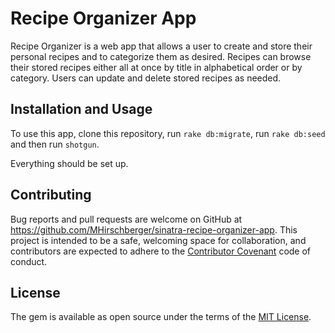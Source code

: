 # Recipe Organizer App

Recipe Organizer is a web app that allows a user to create and store their personal recipes and to categorize them as desired. Recipes can browse their stored recipes either all at once by title in alphabetical order or by category. Users can update and delete stored recipes as needed.

## Installation and Usage

To use this app, clone this repository, run `rake db:migrate`, run `rake db:seed` and then run `shotgun`.

Everything should be set up.

## Contributing

Bug reports and pull requests are welcome on GitHub at https://github.com/MHirschberger/sinatra-recipe-organizer-app. This project is intended to be a safe, welcoming space for collaboration, and contributors are expected to adhere to the [Contributor Covenant](http://contributor-covenant.org) code of conduct.

## License

The gem is available as open source under the terms of the [MIT License](https://opensource.org/licenses/MIT).
